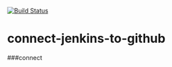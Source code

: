 [![Build Status](http://ec2-54-188-186-241.us-west-2.compute.amazonaws.com/buildStatus/icon?job=connect-jenkins-to-github)](http://ec2-54-188-186-241.us-west-2.compute.amazonaws.com/job/connect-jenkins-to-github/)
# connect-jenkins-to-github
###connect
